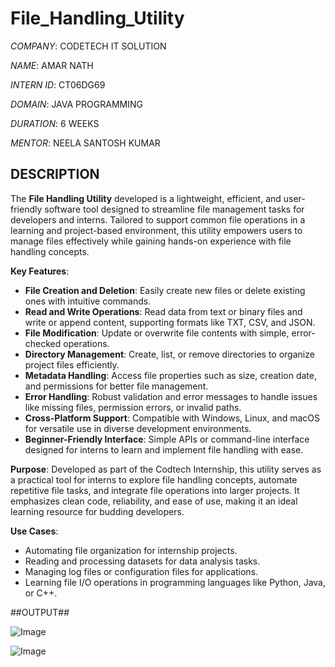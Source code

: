 # File_Handling_Utility

*COMPANY*: CODETECH IT SOLUTION

*NAME*: AMAR NATH

*INTERN ID*: CT06DG69

*DOMAIN*: JAVA PROGRAMMING

*DURATION*: 6 WEEKS

*MENTOR*: NEELA SANTOSH KUMAR

## DESCRIPTION ##

The **File Handling Utility** developed is a lightweight, efficient, and user-friendly software tool designed to streamline file management tasks for developers and interns. Tailored to support common file operations in a learning and project-based environment, this utility empowers users to manage files effectively while gaining hands-on experience with file handling concepts.

**Key Features**:
- **File Creation and Deletion**: Easily create new files or delete existing ones with intuitive commands.
- **Read and Write Operations**: Read data from text or binary files and write or append content, supporting formats like TXT, CSV, and JSON.
- **File Modification**: Update or overwrite file contents with simple, error-checked operations.
- **Directory Management**: Create, list, or remove directories to organize project files efficiently.
- **Metadata Handling**: Access file properties such as size, creation date, and permissions for better file management.
- **Error Handling**: Robust validation and error messages to handle issues like missing files, permission errors, or invalid paths.
- **Cross-Platform Support**: Compatible with Windows, Linux, and macOS for versatile use in diverse development environments.
- **Beginner-Friendly Interface**: Simple APIs or command-line interface designed for interns to learn and implement file handling with ease.

**Purpose**:
Developed as part of the Codtech Internship, this utility serves as a practical tool for interns to explore file handling concepts, automate repetitive file tasks, and integrate file operations into larger projects. It emphasizes clean code, reliability, and ease of use, making it an ideal learning resource for budding developers.

**Use Cases**:
- Automating file organization for internship projects.
- Reading and processing datasets for data analysis tasks.
- Managing log files or configuration files for applications.
- Learning file I/O operations in programming languages like Python, Java, or C++.

##OUTPUT##

![Image](https://github.com/user-attachments/assets/5626c809-9af1-4d0d-b8f0-850480a2222e)

![Image](https://github.com/user-attachments/assets/a7946c1d-dfa9-455c-b4b3-9d08cfaf55d7)
